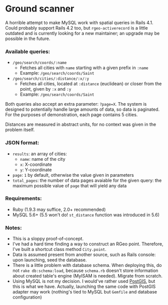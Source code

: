 # Ground scanner

A horrible attempt to make MySQL work with spatial queries in Rails 4.1. Could probably support Rails 4.2 too, but `rgeo-activerecord` is a little outdated and is currently looking for a new maintainer; an upgrade may be possible in the future.

### Available queries:

* `/geo/search/coords/:name`
  * Fetches all cities with `name` starting with a given prefix in `:name`
  * Example: `/geo/search/coords/Saint`  
* `/geo/search/cities/:distance/:x/:y`
  * Fetches all cities, located at `:distance` (euclidean) or closer from the point, given by `:x` and `:y`
  * Example: `/geo/search/coords/Saint`

Both queries also accept an extra parameter: `?page=X`. The system is designed to potentially handle large amounts of data, so data is paginated. For the purposes of demonstration, each page contains 5 cities.

Distances are measured in abstract units, for no context was given in the problem itself.

### JSON format:

* `results`: an array of cities:
  * `name`: name of the city
  * `x`: X-coordinate
  * `y`: Y-coordinate
* `page`: `1` by default, otherwise the value given in parameters
* `total_pages`: the number of data pages avaiable for the given query: the maximum possible value of `page` that will yield any data

### Requirements:

* Ruby (1.9.3 may suffice, 2.0+ recommended)
* MySQL 5.6+ (5.5 won't do! `st_distance` function was introduced in 5.6)

### Notes:

* This is a sloppy proof-of-concept.
* I've had a hard time finding a way to construct an RGeo point. Therefore, I've built a shortcut class method `City.point`.
* Data is assumed present from another source, such as Rails console: upon launching, seed the database.
* There is a little problem with database schema. When deploying this, do not `rake db:schema:load`, because `schema.rb` doesn't store information about created table's engine (MyISAM is needed). Migrate from scratch.
* Using MySQL is not my decision. I would've rather used [PostGIS](http://postgis.net/), but this is what we have. Actually, launching the same code with PostGIS adapter may work (nothing's tied to MySQL but `Gemfile` and database configuration)
